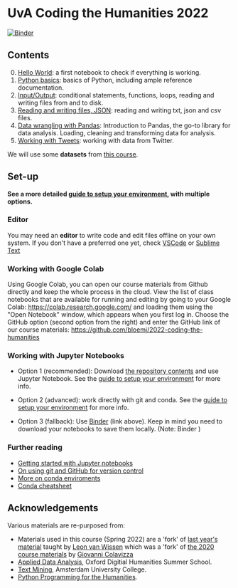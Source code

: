 # UvA Coding the Humanities 2022

[![Binder](https://mybinder.org/badge_logo.svg)](https://mybinder.org/v2/gh/bloemj/2022-coding-the-humanities/master)

## Contents

0. [Hello World](myst-notebooks/0_HelloWorld.md): a first notebook to check if everything is working.
1. [Python basics](myst-notebooks/1_Basics.md): basics of Python, including ample reference documentation.
2. [Input/Output](myst-notebooks/2_InputOutput.md): conditional statements, functions, loops, reading and writing files from and to disk.
3. [Reading and writing files, JSON](myst-notebooks/3_ReadingAndWritingFiles.md): reading and writing txt, json and csv files.
4. [Data wrangling with Pandas](myst-notebooks/4_PandasDataWrangling.md): Introduction to Pandas, the go-to library for data analysis. Loading, cleaning and transforming data for analysis. 
5. [Working with Tweets](myst-notebooks/5_WorkingTweets.md): working with data from Twitter.

We will use some **datasets** from [this course](https://github.com/mromanello/ADA-DHOxSS/tree/master/data).

## Set-up
**See a more detailed [guide to setup your environment](setup.md), with multiple options.**

### Editor

You may need an **editor** to write code and edit files offline on your own system. If you don't have a preferred one yet, check [VSCode](https://code.visualstudio.com/) or [Sublime Text](https://www.sublimetext.com/)

### Working with Google Colab

Using Google Colab, you can open our course materials from Github directly and keep the whole process in the cloud. View the list of class notebooks that are available for running and editing by going to your Google Colab: https://colab.research.google.com/ and loading them using the "Open Notebook" window, which appears when you first log in. Choose the GitHub option (second option from the right) and enter the GitHub link of our course materials: https://github.com/bloemj/2022-coding-the-humanities

### Working with Jupyter Notebooks

* Option 1 (recommended): Download [the repository contents](https://github.com/bloemj/2022-coding-the-humanities) and use Jupyter Notebook. See the [guide to setup your environment](setup.md) for more info.

* Option 2 (advanced): work directly with git and conda. See the [guide to setup your environment](setup.md) for more info.


* Option 3 (fallback): Use [Binder](https://mybinder.org) (link above). Keep in mind you need to download your notebooks to save them locally. (Note: Binder )


### Further reading

* [Getting started with Jupyter notebooks](https://medium.com/codingthesmartway-com-blog/getting-started-with-jupyter-notebook-for-python-4e7082bd5d46)
* [On using git and GitHub for version control](https://alan-turing-institute.github.io/rsd-engineeringcourse/ch02git)
* [More on conda enviroments](https://docs.conda.io/projects/conda/en/latest/user-guide/tasks/manage-environments.html)
* [Conda cheatsheet](https://docs.conda.io/projects/conda/en/4.6.0/_downloads/52a95608c49671267e40c689e0bc00ca/conda-cheatsheet.pdf)



## Acknowledgements

Various materials are re-purposed from:
* Materials used in this course (Spring 2022) are a 'fork' of [last year's material](https://github.com/uvacreate/2021-coding-the-humanities) taught by [Leon van Wissen](https://www.leonvanwissen.nl/) which was a 'fork' of [the 2020 course materials](https://github.com/Giovanni1085/UvA_CDH_2020) by [Giovanni Colavizza](https://www.giovannicolavizza.com/)
* [Applied Data Analysis](https://github.com/mromanello/ADA-DHOxSS), Oxford Digitial Humanities Summer School.
* [Text Mining](https://github.com/Giovanni1085/AUC_TMCI_2019), Amsterdam University College.
* [Python Programming for the Humanities](http://www.karsdorp.io/python-course).
